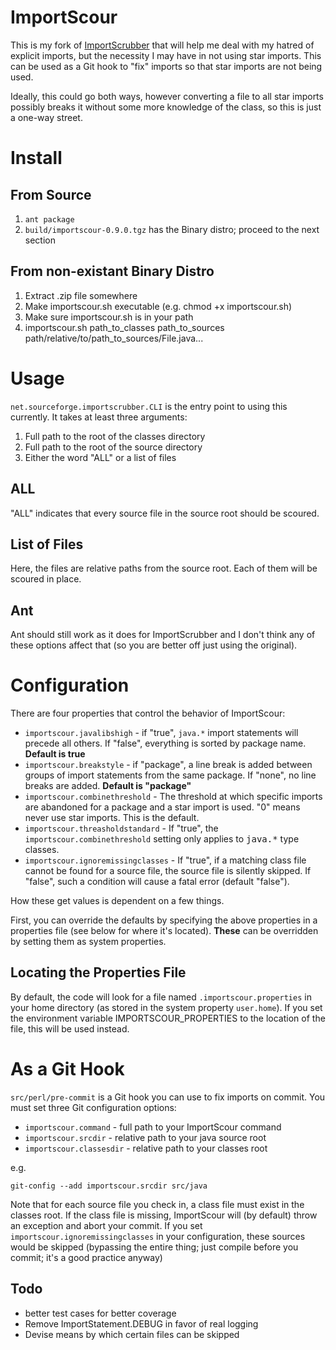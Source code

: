 # ImportScour

This is my fork of [ImportScrubber](http://importscrubber.sourceforge.net) that will help me deal with my hatred of explicit imports, but the necessity I may have in not using star imports.  This can be used as a Git hook to "fix" imports so that star imports are not being used.

Ideally, this could go both ways, however converting a file to all star imports possibly breaks it without some more knowledge of the class, so this is just a one-way street.

# Install

## From Source

1. `ant package`
2. `build/importscour-0.9.0.tgz` has the Binary distro; proceed to the next section

## From non-existant Binary Distro

1. Extract .zip file somewhere
2. Make importscour.sh executable (e.g. chmod +x importscour.sh)
3. Make sure importscour.sh is in your path
4. importscour.sh path_to_classes path_to_sources path/relative/to/path_to_sources/File.java...

# Usage

`net.sourceforge.importscrubber.CLI` is the entry point to using this currently.  It takes at least three arguments:

1. Full path to the root of the classes directory
2. Full path to the root of the source directory
3. Either the word "ALL" or a list of files

## ALL

"ALL" indicates that every source file in the source root should be scoured.  

## List of Files

Here, the files are relative paths from the source root.  Each of them will be scoured in place.

## Ant

Ant should still work as it does for ImportScrubber and I don't think any of these options affect that (so you are better off just using the original).

# Configuration

There are four properties that control the behavior of ImportScour:

* `importscour.javalibshigh` - if "true", `java.*` import statements will precede all others.  If "false", everything is sorted by package name.  **Default is true**
* `importscour.breakstyle` - if "package", a line break is added between groups of import statements from the same package.  If "none", no line breaks are added.  **Default is "package"**
* `importscour.combinethreshold` - The threshold at which specific imports are abandoned for a package and a star import is used.  "0" means never use star imports.  This is the default.
* `importscour.threasholdstandard` - If "true", the `importscour.combinethreshold` setting only applies to <tt>java.*</tt> type classes.
* `importscour.ignoremissingclasses` - If "true", if a matching class file cannot be found for a source file, the source file is silently skipped.  If "false", such a condition will cause a fatal error (default "false").

How these get values is dependent on a few things.

First, you can override the defaults by specifying the above properties in a properties file (see below for where it's located).  **These** can be overridden by setting them as system properties.

## Locating the Properties File

By default, the code will look for a file named `.importscour.properties` in your home directory (as stored in the system property `user.home`).  If you set the environment variable IMPORTSCOUR_PROPERTIES to the location of the file, this will be used instead.

# As a Git Hook

`src/perl/pre-commit` is a Git hook you can use to fix imports on commit.  You must set three Git configuration options:

* `importscour.command` - full path to your ImportScour command
* `importscour.srcdir` - relative path to your java source root
* `importscour.classesdir` - relative path to your classes root

e.g.

    git-config --add importscour.srcdir src/java

Note that for each source file you check in, a class file must exist in the classes root.  If the class file is missing, ImportScour will (by default) throw an exception and abort your commit.  If you set `importscour.ignoremissingclasses` in your configuration, these sources would be skipped (bypassing the entire thing; just compile before you commit; it's a good practice anyway)

## Todo

* better test cases for better coverage
* Remove ImportStatement.DEBUG in favor of real logging
* Devise means by which certain files can be skipped

